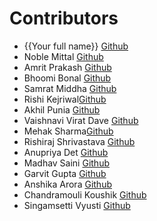 # Contributors

- {{Your full name}} [Github](https://github.com/{{your-github-username}})
- Noble Mittal [Github](https://github.com/beingnoble03)
- Amrit Prakash [Github](https://github.com/Amritprakash2704)
- Bhoomi Bonal [Github](https://github.com/bbahd30)
- Samrat Middha [Github](https://github.com/samratmiddha)
- Rishi Kejriwal[Github](https://github.com/Kej-r03)
- Akhil Punia [Github](https://github.com/Ak216puniA)
- Vaishnavi Virat Dave [Github](https://github.com/DaveVaishnavi)
- Mehak Sharma[Github](https://github.com/Mehak-4545)
- Rishiraj Shrivastava [Github](https://github.com/rishiraj03)
- Anupriya Det [Github](https://github.com/Anupriya-Dey)
- Madhav Saini [Github](https://github.com/FireNdIce3)
- Garvit Gupta [Github](https://github.com/Garvitg28)
- Anshika Arora [Github](https://github.com/anshi0207)
- Chandramouli Koushik [Github](https://github.com/cmk-30)
- Singamsetti Vyusti [Github](https://github.com/SVyusti)